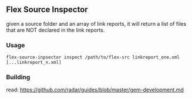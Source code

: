 ## Flex Source Inspector

given a source folder and an array of link reports, it will return a list of files that are NOT declared in the link reports.

### Usage
    flex-source-inpsector inspect /path/to/flex-src linkreport_one.xml [...linkreport_n.xml]
    
    
### Building
read: https://github.com/radar/guides/blob/master/gem-development.md